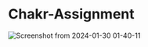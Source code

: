 # Chakr-Assignment

![Screenshot from 2024-01-30 01-40-11](https://github.com/ENMAZORO00/Chakr-Assignment/assets/128628300/c03c00f6-f853-4cc7-9662-01d456825275)
